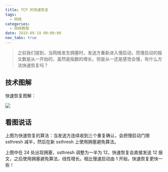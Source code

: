 ```yaml
---
title: TCP 的快速恢复
tags:
  - 网络
categories:
  - 网络教程
date: 2019-09-19 00:00:00
nav_tabs: true
---
```


> 之前我们提到，当网络发生拥塞时，发送方重新进入慢启动，而慢启动的报文数是从一开始的，虽然是指数的增长，但是从一还是感觉会慢，有什么方法快速恢复吗？

<!-- more -->

## 技术图解

快速恢复图解：

![](https://cdn.dusays.com/2019/09/72-1.jpg)

## 看图说话

上图为快速恢复的算法：当发送方连续收到三个重复确认，会把慢启动门限 ssthresh 减半，然后在新 ssthresh 上使用拥塞避免算法。

上图中在 24 处出现拥塞，ssthresh 调整为一半为 12，快速恢复会直接发送 12 报文，之后使用拥塞避免算法，线性增长。相比慢速启动由 1 开始，快速恢复更快一些！
